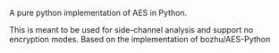 A pure python implementation of AES in Python.

This is meant to be used for side-channel analysis and support no encryption modes.
Based on the implementation of bozhu/AES-Python